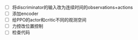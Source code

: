 - [ ] 将discriminator的输入改为连续时间的observations+actions
- [ ] 添加encoder
- [ ] 给PPO的actor和critic不同的观测空间
- [ ] 力控改位置控制
- [ ] 检查代码